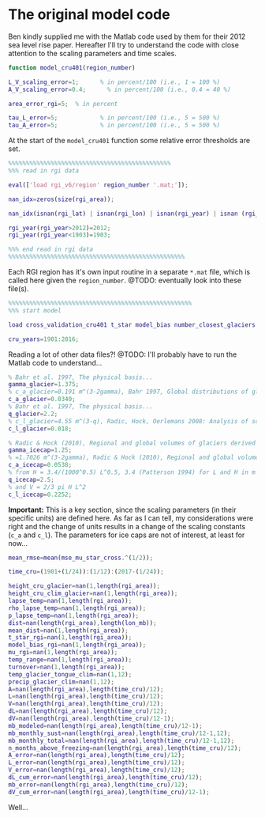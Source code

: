 # The original model code

Ben kindly supplied me with the Matlab code used by them for their 2012 sea level rise paper. Hereafter I'll try to understand the code with close attention to the scaling parameters and time scales.

```matlab
function model_cru401(region_number)

L_V_scaling_error=1;      % in percent/100 (i.e., 1 = 100 %)
A_V_scaling_error=0.4;      % in percent/100 (i.e., 0.4 = 40 %)

area_error_rgi=5;  % in percent

tau_L_error=5;            % in percent/100 (i.e., 5 = 500 %)
tau_A_error=5;            % in percent/100 (i.e., 5 = 500 %)
```

At the start of the `model_cru401` function some relative error thresholds are set.

```matlab
%%%%%%%%%%%%%%%%%%%%%%%%%%%%%%%%%%%%%%%%%%%%%%
%%% read in rgi data

eval(['load rgi_v6/region' region_number '.mat;']);

nan_idx=zeros(size(rgi_area));

nan_idx(isnan(rgi_lat) | isnan(rgi_lon) | isnan(rgi_year) | isnan (rgi_zmax) | isnan(rgi_zmean) | isnan(rgi_zmin))=1;

rgi_year(rgi_year>2012)=2012;
rgi_year(rgi_year<1903)=1903;

%%% end read in rgi data
%%%%%%%%%%%%%%%%%%%%%%%%%%%%%%%%%%%%%%%%%%%%%%%%%%
```

Each RGI region has it's own input routine in a separate `*.mat` file, which is called here given the `region_number`. @TODO: eventually look into these file(s).

```matlab
%%%%%%%%%%%%%%%%%%%%%%%%%%%%%%%%%%%%%%%%%%%%%%%%%%%%
%%% start model

load cross_validation_cru401 t_star model_bias number_closest_glaciers length_of_climatology lon_mb lat_mb cru_years lapse_precip temp_prec_solid temp_melt mse_mu_star_cross

cru_years=1901:2016;
```

Reading a lot of other data files?! @TODO: I'll probably have to run the Matlab code to understand...

```matlab
% Bahr et al. 1997, The physical basis...
gamma_glacier=1.375;
% c_a_glacier=0.191 m^(3-2gamma), Bahr 1997, Global distributions of glacier properties: A stochastic scaling paradigm
c_a_glacier=0.0340;
% Bahr et al. 1997, The physical basis...
q_glacier=2.2;
% c_l_glacier=4.55 m^(3-q), Radic, Hock, Oerlemans 2008: Analysis of scaling methods 
c_l_glacier=0.018;

% Radic & Hock (2010), Regional and global volumes of glaciers derived from...
gamma_icecap=1.25;
% =1.7026 m^(3-2gamma), Radic & Hock (2010), Regional and global volumes of glaciers derived from...
c_a_icecap=0.0538;
% from H = 3.4/(1000^0.5) L^0.5, 3.4 (Patterson 1994) for L and H in m changed to km...
q_icecap=2.5;
% and V = 2/3 pi H L^2 
c_l_icecap=0.2252;

```

**Important:** This is a key section, since the scaling parameters (in their specific units) are defined here. As far as I can tell, my considerations were right and the change of units results in a change of the scaling constants (`c_a` and `c_l`). The parameters for ice caps are not of interest, at least for now...

```matlab
mean_rmse=mean(mse_mu_star_cross.^(1/2));

time_cru=(1901+(1/24)):(1/12):(2017-(1/24));

height_cru_glacier=nan(1,length(rgi_area));
height_cru_clim_glacier=nan(1,length(rgi_area));
lapse_temp=nan(1,length(rgi_area));
rho_lapse_temp=nan(1,length(rgi_area));
p_lapse_temp=nan(1,length(rgi_area));
dist=nan(length(rgi_area),length(lon_mb));
mean_dist=nan(1,length(rgi_area));
t_star_rgi=nan(1,length(rgi_area));
model_bias_rgi=nan(1,length(rgi_area));
mu_rgi=nan(1,length(rgi_area));
temp_range=nan(1,length(rgi_area));
turnover=nan(1,length(rgi_area));
temp_glacier_tongue_clim=nan(1,12);
precip_glacier_clim=nan(1,12);
A=nan(length(rgi_area),length(time_cru)/12);
L=nan(length(rgi_area),length(time_cru)/12);
V=nan(length(rgi_area),length(time_cru)/12);
dL=nan(length(rgi_area),length(time_cru)/12);
dV=nan(length(rgi_area),length(time_cru)/12-1);
mb_modeled=nan(length(rgi_area),length(time_cru)/12-1);
mb_monthly_sust=nan(length(rgi_area),length(time_cru)/12-1,12);
mb_monthly_total=nan(length(rgi_area),length(time_cru)/12-1,12);
n_months_above_freezing=nan(length(rgi_area),length(time_cru)/12);
A_error=nan(length(rgi_area),length(time_cru)/12);
L_error=nan(length(rgi_area),length(time_cru)/12);
V_error=nan(length(rgi_area),length(time_cru)/12);
dL_cum_error=nan(length(rgi_area),length(time_cru)/12);
mb_error=nan(length(rgi_area),length(time_cru)/12);
dV_cum_error=nan(length(rgi_area),length(time_cru)/12-1);
```

Well...

